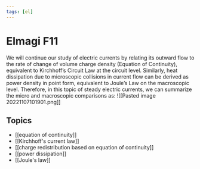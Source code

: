 ```yaml
---
tags: [el]
---
```

# Elmagi F11
We will continue our study of electric currents by relating its outward flow to the rate of change of volume charge density (Equation of Continuity), equivalent to Kirchhoff’s Circuit Law at the circuit level. Similarly, heat dissipation due to microscopic collisions in current flow can be derived as power density in point form, equivalent to Joule’s Law on the macroscopic level. Therefore, in this topic of steady electric currents, we can summarize the micro and macroscopic comparisons as:
![[Pasted image 20221107101901.png]]

## Topics
- [[equation of continuity]]
- [[Kirchhoff's current law]]
- [[charge redistribution based on equation of continuity]]
- [[power dissipation]]
- [[Joule's law]]